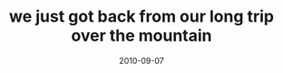---
layout: base.njk
title : 'we just got back from our long trip over the mountain' 
view_title : 'we just got back from our long trip over the mountain' 
year : '2010' 
date : '2010-09-07' 
img_file : '/drawing/wejustgotbackfromourlongtripoverthemountain.png' 
html_file : 'wejustgotbackfromourlongtripoverthemountain' 
next_html : 'everythingisgoingtobealright.html' 
year_order : '114' 
permalink : "title/{{html_file}}.html"
---